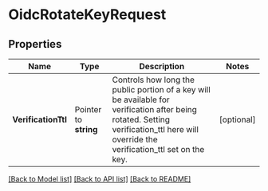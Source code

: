 # OidcRotateKeyRequest


## Properties

Name | Type | Description | Notes
------------ | ------------- | ------------- | -------------
**VerificationTtl** | Pointer to **string** | Controls how long the public portion of a key will be available for verification after being rotated. Setting verification_ttl here will override the verification_ttl set on the key. | [optional] 





[[Back to Model list]](../README.md#documentation-for-models) [[Back to API list]](../README.md#documentation-for-api-endpoints) [[Back to README]](../README.md)


